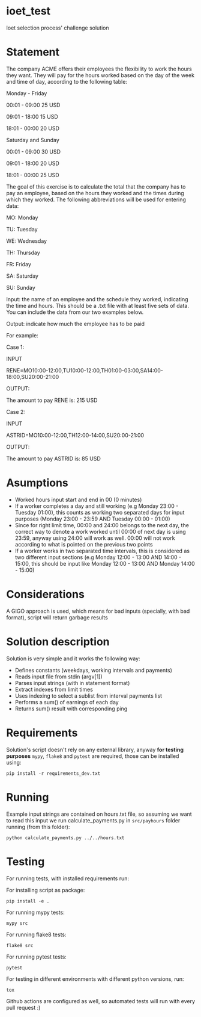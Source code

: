 # ioet_test

Ioet selection process' challenge solution

# Statement

The company ACME offers their employees the flexibility to work the hours they want. They will pay for the hours worked based on the day of the week and time of day, according to the following table:

Monday - Friday

00:01 - 09:00 25 USD

09:01 - 18:00 15 USD

18:01 - 00:00 20 USD

Saturday and Sunday

00:01 - 09:00 30 USD

09:01 - 18:00 20 USD

18:01 - 00:00 25 USD

The goal of this exercise is to calculate the total that the company has to pay an employee, based on the hours they worked and the times during which they worked. The following abbreviations will be used for entering data:

MO: Monday

TU: Tuesday

WE: Wednesday

TH: Thursday

FR: Friday

SA: Saturday

SU: Sunday

Input: the name of an employee and the schedule they worked, indicating the time and hours. This should be a .txt file with at least five sets of data. You can include the data from our two examples below.

Output: indicate how much the employee has to be paid

For example:

Case 1:

INPUT

RENE=MO10:00-12:00,TU10:00-12:00,TH01:00-03:00,SA14:00-18:00,SU20:00-21:00

OUTPUT:

The amount to pay RENE is: 215 USD

Case 2:

INPUT

ASTRID=MO10:00-12:00,TH12:00-14:00,SU20:00-21:00

OUTPUT:

The amount to pay ASTRID is: 85 USD

# Asumptions

* Worked hours input start and end in 00 (0 minutes)
* If a worker completes a day and still working (e.g Monday 23:00 - Tuesday 01:00), this counts as working two separated days for input purposes (Monday 23:00 - 23:59 AND Tuesday 00:00 - 01:00)
* Since for right limit time, 00:00 and 24:00 belongs to the next day, the correct way to denote a work worked until 00:00 of next day is using 23:59, anyway using 24:00 will work as well. 00:00 will not work according to what is pointed on the previous two points
* If a worker works in two separated time intervals, this is considered as two different input sections (e.g Monday 12:00 - 13:00 AND 14:00 - 15:00, this should be input like Monday 12:00 - 13:00 AND Monday 14:00 - 15:00)

# Considerations

A GIGO approach is used, which means for bad inputs (specially, with bad format), script will return garbage results

# Solution description

Solution is very simple and it works the following way:

* Defines constants (weekdays, working intervals and payments)
* Reads input file from stdin (argv[1])
* Parses input strings (with in statement format)
* Extract indexes from limit times
* Uses indexing to select a sublist from interval payments list
* Performs a sum() of earnings of each day
* Returns sum() result with corresponding ping

# Requirements

Solution's script doesn't rely on any external library, anyway **for testing purposes** `mypy`, `flake8` and `pytest` are required, those can be installed using:

```
pip install -r requirements_dev.txt
```

# Running

Example input strings are contained on hours.txt file, so assuming we want to read this input we run calculate_payments.py in `src/payhours` folder running (from this folder): 

```
python calculate_payments.py ../../hours.txt
```

# Testing

For running tests, with installed requirements run:

For installing script as package:
```
pip install -e .
```
For running mypy tests:
```
mypy src
```
For running flake8 tests:
```
flake8 src
```
For running pytest tests:
```
pytest
```
For testing in different environments with different python versions, run:
```
tox
```

Github actions are configured as well, so automated tests will run with every pull request :)
